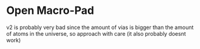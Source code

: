 # Open Macro-Pad

v2 is probably very bad since the amount of vias is bigger than the amount of atoms in the universe, so approach with care (it also probably doesnt work)

